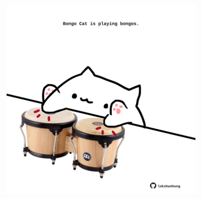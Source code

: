 <!-- built at 05/09/2024, 09:00:37 UTC -->
<p align="center">
  <img width="500" height="500" src="./ReadmeImage.svg">
</p>
